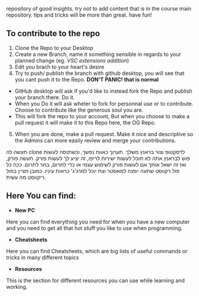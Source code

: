 repository of good insights.
try not to add content that is in the course main repository.
tips and tricks will be more than great.
have fun!

## To contribute to the repo
1. Clone the Repo to your Desktop
2. Create a new Branch, name it something sensible in regards to your planned change (eg. _VSC extensions addition_)
3. Edit you brach to your heart's desire
4. Try to push/ publish the branch with github desktop, you will see that you cant push it to the Repo.
__DON'T PANIC! that is normal__ 
* GitHub desktop will ask if you'd like to instead fork the Repo and publish your branch there. Do it.
* When you Do it will ask wheter to fork for personnal use or to contribute. Choose to contribute like the generous soul you are.
* This will fork the repo to your account, But when you choose to make a pull request it will make it to this Repo here, the OG Repo.
5. When you are done, make a pull request. Make it nice and descriptive so the Admins can more easily review and merge your contributions.

תעשה לה clone לדסקטופ וצור בראנץ משלך. תערוך כאוות נפשך, וכשתנסה לעשות פוש לבראנץ אתה לא תוכל לעשות ישירות לריפו, זה יציע לך לעשות פורק. 
תעשה פורק, ואז זה ישאל אותך אם לעשות פורק לשימוש עצמי או כדי לתרום, בחר לתרום.
ככה כל פול רקווסט שתעה יופנה למאסטר וצח יוכל למרג'ג' כראות עיניו. כמובן תציין בפול ריקווסט מה עשית.

## Here You can find:
* __New PC__

 Here you can find everything you need for when you have a new computer and you need to get all that hot stuff you like to use when programming.
* __Cheatsheets__

Here you can find Cheatsheets,
which are big lists of useful commands or tricks in many different topics
* __Resources__

This  is the section for different resources you can use while learning and working.